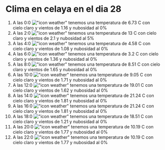 # Clima en celaya en el dia 28

1. A las 0:0 !["icon weather"](http://openweathermap.org/img/w/01n.png) tenemos una temperatura de 6.73 C con cielo claro y  vientos de 1.16 y nubosidad al 0%
1. A las 2:0 !["icon weather"](http://openweathermap.org/img/w/02n.png) tenemos una temperatura de 13 C con cielo claro y  vientos de 2.1 y nubosidad al 5%
1. A las 4:0 !["icon weather"](http://openweathermap.org/img/w/01n.png) tenemos una temperatura de 4.58 C con cielo claro y  vientos de 1.08 y nubosidad al 0%
1. A las 6:0 !["icon weather"](http://openweathermap.org/img/w/01n.png) tenemos una temperatura de 3.2 C con cielo claro y  vientos de 1.36 y nubosidad al 0%
1. A las 8:0 !["icon weather"](http://openweathermap.org/img/w/01d.png) tenemos una temperatura de 8.51 C con cielo claro y  vientos de 1.65 y nubosidad al 0%
1. A las 10:0 !["icon weather"](http://openweathermap.org/img/w/01d.png) tenemos una temperatura de 9.05 C con cielo claro y  vientos de 1.71 y nubosidad al 0%
1. A las 12:0 !["icon weather"](http://openweathermap.org/img/w/01d.png) tenemos una temperatura de 19.01 C con cielo claro y  vientos de 1.62 y nubosidad al 0%
1. A las 14:0 !["icon weather"](http://openweathermap.org/img/w/01d.png) tenemos una temperatura de 21.24 C con cielo claro y  vientos de 1.81 y nubosidad al 0%
1. A las 16:0 !["icon weather"](http://openweathermap.org/img/w/01d.png) tenemos una temperatura de 21.24 C con cielo claro y  vientos de 1.81 y nubosidad al 0%
1. A las 18:0 !["icon weather"](http://openweathermap.org/img/w/01d.png) tenemos una temperatura de 18.51 C con cielo claro y  vientos de 1.21 y nubosidad al 0%
1. A las 20:0 !["icon weather"](http://openweathermap.org/img/w/01n.png) tenemos una temperatura de 10.19 C con cielo claro y  vientos de 1.77 y nubosidad al 0%
1. A las 22:0 !["icon weather"](http://openweathermap.org/img/w/01n.png) tenemos una temperatura de 10.19 C con cielo claro y  vientos de 1.77 y nubosidad al 0%
